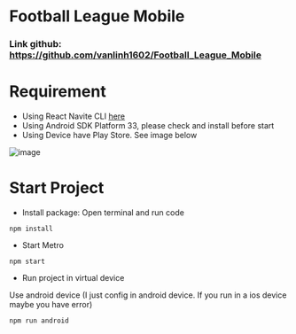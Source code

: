 # Football League Mobile
### Link github: https://github.com/vanlinh1602/Football_League_Mobile
# Requirement

- Using React Navite CLI [here](https://reactnative.dev/docs/environment-setup)
- Using Android SDK Platform 33, please check and install before start
- Using Device have Play Store. See image below

![image](https://user-images.githubusercontent.com/81768181/233774679-ae015fa7-9913-43a6-8f98-16260336f724.png)

# Start Project

- Install package: Open terminal and run code

```
npm install
```

- Start Metro

```
npm start
```

- Run project in virtual device

Use android device (I just config in android device. If you run in a ios device maybe you have error)

```
npm run android
```
